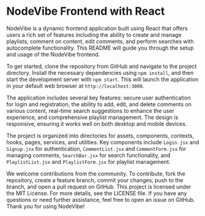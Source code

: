 # NodeVibe Frontend with React
NodeVibe is a dynamic frontend application built using React that offers users a rich set of features including the ability to create and manage playlists, comment on content, edit comments, and perform searches with autocomplete functionality. This README will guide you through the setup and usage of the NodeVibe frontend.

To get started, clone the repository from GitHub and navigate to the project directory. Install the necessary dependencies using `npm install`, and then start the development server with `npm start`. This will launch the application in your default web browser at `http://localhost:3000`.

The application includes several key features: secure user authentication for login and registration, the ability to add, edit, and delete comments on various content, real-time search suggestions to enhance the user experience, and comprehensive playlist management. The design is responsive, ensuring it works well on both desktop and mobile devices.

The project is organized into directories for assets, components, contexts, hooks, pages, services, and utilities. Key components include `Login.jsx` and `Signup.jsx` for authentication, `CommentList.jsx` and `CommentForm.jsx` for managing comments, `SearchBar.jsx` for search functionality, and `PlaylistList.jsx` and `PlaylistForm.jsx` for playlist management.



We welcome contributions from the community. To contribute, fork the repository, create a feature branch, commit your changes, push to the branch, and open a pull request on GitHub. This project is licensed under the MIT License. For more details, see the LICENSE file. If you have any questions or need further assistance, feel free to open an issue on GitHub. Thank you for using NodeVibe!